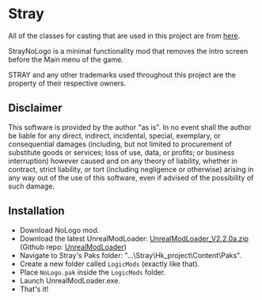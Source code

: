 # Stray
All of the classes for casting that are used in this project are from [here](https://github.com/Stray-Modding/HK_Project).

StrayNoLogo is a minimal functionality mod that removes the intro screen before the Main menu of the game.

 STRAY and any other trademarks used throughout this project are the property of their respective owners.

## Disclaimer

 This software is provided by the author "as is". In no event shall the author be liable for any direct, indirect, incidental, special, exemplary, or consequential damages (including, but not limited to procurement of substitute goods or services; loss of use, data, or profits; or business interruption) however caused and on any theory of liability, whether in contract, strict liability, or tort (including negligence or otherwise) arising in any way out of the use of this software, even if advised of the possibility of such damage.


## Installation
- Download NoLogo mod.
- Download the latest UnrealModLoader: [UnrealModLoader_V2.2.0a.zip](https://github.com/Dmgvol/UnrealModLoader/releases/download/v2.2.0/UnrealModLoader.V2.2.0a.zip)﻿ (Github repo: [UnrealModLoader﻿]( https://github.com/Dmgvol/UnrealModLoader/))
- Navigate to Stray's Paks folder: "...\Stray\Hk_project\Content\Paks\".
- Create a new folder called `LogicMods` (exactly like that).
- Place `NoLogo.pak` inside the `LogicMods` folder.
- Launch UnrealModLoader.exe.
- That's it!
